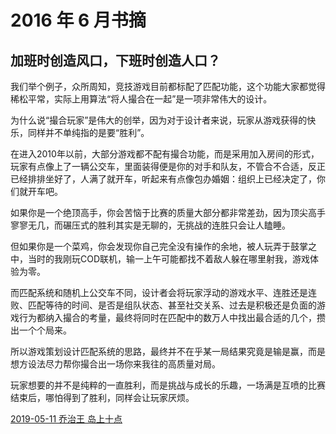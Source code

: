 # 2016 年 6 月书摘

## 加班时创造风口，下班时创造人口？

我们举个例子，众所周知，竞技游戏目前都标配了匹配功能，这个功能大家都觉得稀松平常，实际上用算法“将人撮合在一起”是一项非常伟大的设计。

为什么说“撮合玩家”是伟大的创举，因为对于设计者来说，玩家从游戏获得的快乐，同样并不单纯指的是要“胜利”。

在进入2010年以前，大部分游戏都不配有撮合功能，而是采用加入房间的形式，玩家有点像上了一辆公交车，里面装得便是你的对手和队友，不管合不合适，反正已经排排坐好了，人满了就开车，听起来有点像包办婚姻：组织上已经决定了，你们就开车吧。

如果你是一个绝顶高手，你会苦恼于比赛的质量大部分都非常差劲，因为顶尖高手寥寥无几，而碾压式的胜利其实是无聊的，无挑战的连胜只会让人瞌睡。

但如果你是一个菜鸡，你会发现你自己完全没有操作的余地，被人玩弄于鼓掌之中，当时的我刚玩COD联机，输一上午可能都找不着敌人躲在哪里射我，游戏体验为零。

而匹配系统和随机上公交车不同，设计者会将玩家浮动的游戏水平、连胜还是连败、匹配等待的时间、是否是组队状态、甚至社交关系、过去是积极还是负面的游戏行为都纳入撮合的考量，最终将同时在匹配中的数万人中找出最合适的几个，攒出一个个局来。

所以游戏策划设计匹配系统的思路，最终并不在乎某一局结果究竟是输是赢，而是想方设法尽力帮你撮合出一场你来我往的高质量对局。

玩家想要的并不是纯粹的一直胜利，而是挑战与成长的乐趣，一场满是互喷的比赛结束后，哪怕得到了胜利，同样会让玩家厌烦。

[2019-05-11 乔治王 岛上十点](https://mp.weixin.qq.com/s/Up3gFv7Qbw1KgrmMgd9_5g) 

